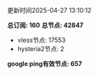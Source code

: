 更新时间2025-04-27 13:10:12

**总订阅: 160**
**总节点: 42847**
- vless节点: 17553
- hysteria2节点: 2

**google ping有效节点: 657**

